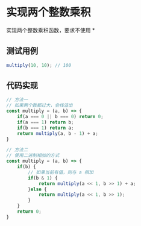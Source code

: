 # 实现两个整数乘积
实现两个整数乘积函数，要求不使用 *

## 测试用例
```javascript
multiply(10, 10); // 100
```

## 代码实现
```javascript
// 方法一
// 如果两个数都过大，会栈溢出
const multiply = (a, b) => {
    if(a === 0 || b === 0) return 0;
    if(a === 1) return b;
    if(b === 1) return a;
    return multiply(a, b - 1) + a;
}

// 方法二
// 使用二进制相加的方式
const multiply = (a, b) => {
    if(b) {
        // 如果当前有值，则与 a 相加
        if(b & 1) {
            return multiply(a << 1, b >> 1) + a;
        }else {
            return multiply(a << 1, b >> 1);
        }
    }
    return 0;
}
```